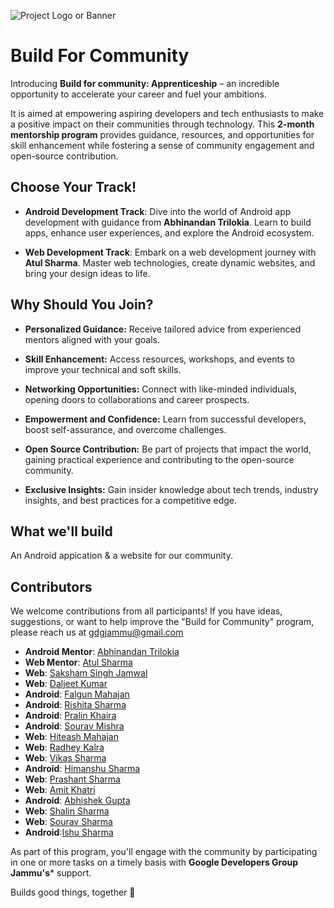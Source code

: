 ![Project Logo or Banner](https://res.cloudinary.com/startup-grind/image/upload/c_scale,w_1200/c_crop,h_650,w_1200,y_0.0_mul_h_sub_0.0_mul_650/c_crop,h_650,w_1200/c_fill,dpr_2.0,f_auto,g_center,q_auto:good/v1/gcs/platform-data-goog/event_banners/Screenshot%202023-09-11%20at%2011.11.30%20PM%20copy.png?)

# Build For Community

Introducing **Build for community: Apprenticeship** – an incredible opportunity to accelerate your career and fuel your ambitions.


It is aimed at empowering aspiring developers and tech enthusiasts to make a positive impact on their communities through technology. This **2-month mentorship program** provides guidance, resources, and opportunities for skill enhancement while fostering a sense of community engagement and open-source contribution.


## Choose Your Track!

* **Android Development Track**: Dive into the world of Android app development with guidance from **Abhinandan Trilokia**. Learn to build apps, enhance user experiences, and explore the Android ecosystem.


* **Web Development Track**: Embark on a web development journey with **Atul Sharma**. Master web technologies, create dynamic websites, and bring your design ideas to life.


## Why Should You Join?

- **Personalized Guidance:** Receive tailored advice from experienced mentors aligned with your goals.

- **Skill Enhancement:** Access resources, workshops, and events to improve your technical and soft skills.

- **Networking Opportunities:** Connect with like-minded individuals, opening doors to collaborations and career prospects.

- **Empowerment and Confidence:** Learn from successful developers, boost self-assurance, and overcome challenges.

- **Open Source Contribution:** Be part of projects that impact the world, gaining practical experience and contributing to the open-source community.

- **Exclusive Insights:** Gain insider knowledge about tech trends, industry insights, and best practices for a competitive edge.


## What we'll build
An Android appication & a website for our community.


## Contributors

We welcome contributions from all participants! If you have ideas, suggestions, or want to help improve the "Build for Community" program, please reach us at gdgjammu@gmail.com


- **Android Mentor**: [Abhinandan Trilokia](https://github.com/Trilokia)
- **Web Mentor**: [Atul Sharma](https://github.com/atul573/)
- **Web**: [Saksham Singh Jamwal](https://github.MajXin/)
- **Web**: [Daljeet Kumar](https://github.com/iamdaljeet)
- **Android**: [Falgun Mahajan](https://github.com/falgunmahajan)
- **Android**: [Rishita Sharma](https://github.com/Rishitassharma)
- **Android**: [Pralin Khaira](https://github.com/pralinkhaira)
- **Android**: [Sourav Mishra](https://github.com/souravvmishra)
- **Web**: [Hiteash Mahajan](https://github.com/hiteashgupta1)
- **Web**: [Radhey Kalra](https://github.com/jR4dh3y)
- **Web**: [Vikas Sharma](https://github.com/vsbrall143)
- **Android**: [Himanshu Sharma](https://github.com/Him-anshuSharma)
- **Web**: [Prashant Sharma](https://github.com/prashantsharma80)
- **Web**: [Amit Khatri](https://github.com/aamita96)
- **Android**: [Abhishek Gupta](https://github.com/thatsabhishek)
- **Web**: [Shalin Sharma](https://github.com/shalin7675)
- **Web**: [Sourav Sharma](https://github.com/Sourav5harma)
- **Android**:[Ishu Sharma](https://github.com/Ishusharma7)

 As part of this program, you'll engage with the community by participating in one or more tasks on a timely basis with **Google Developers Group Jammu's*** support.

Builds good things, together 🚀
